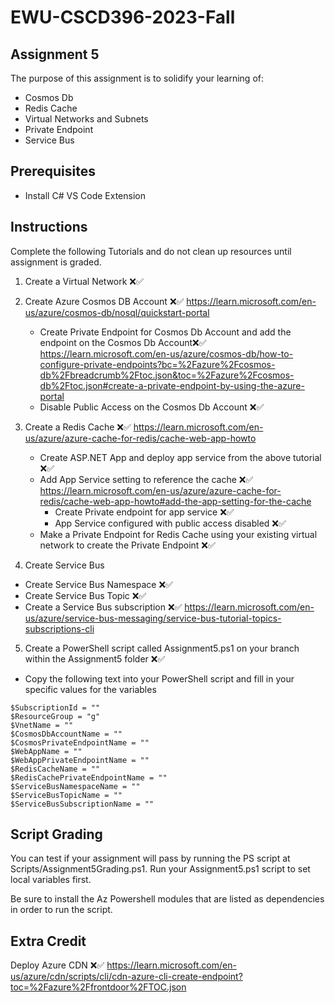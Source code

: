 # EWU-CSCD396-2023-Fall

## Assignment 5

The purpose of this assignment is to solidify your learning of:

- Cosmos Db
- Redis Cache
- Virtual Networks and Subnets
- Private Endpoint
- Service Bus

## Prerequisites

- Install C# VS Code Extension

## Instructions

Complete the following Tutorials and do not clean up resources until assignment is graded.

1. Create a Virtual Network ❌✅
2. Create Azure Cosmos DB Account ❌✅
   https://learn.microsoft.com/en-us/azure/cosmos-db/nosql/quickstart-portal

   - Create Private Endpoint for Cosmos Db Account and add the endpoint on the Cosmos Db Account❌✅
     https://learn.microsoft.com/en-us/azure/cosmos-db/how-to-configure-private-endpoints?bc=%2Fazure%2Fcosmos-db%2Fbreadcrumb%2Ftoc.json&toc=%2Fazure%2Fcosmos-db%2Ftoc.json#create-a-private-endpoint-by-using-the-azure-portal 
   - Disable Public Access on the Cosmos Db Account ❌✅

3. Create a Redis Cache ❌✅
   https://learn.microsoft.com/en-us/azure/azure-cache-for-redis/cache-web-app-howto

   - Create ASP.NET App and deploy app service from the above tutorial ❌✅
   - Add App Service setting to reference the cache ❌✅
     https://learn.microsoft.com/en-us/azure/azure-cache-for-redis/cache-web-app-howto#add-the-app-setting-for-the-cache
     - Create Private endpoint for app service ❌✅
     - App Service configured with public access disabled ❌✅
   - Make a Private Endpoint for Redis Cache using your existing virtual network to create the Private Endpoint ❌✅

4. Create Service Bus 
- Create Service Bus Namespace ❌✅
- Create Service Bus Topic ❌✅
- Create a Service Bus subscription ❌✅
https://learn.microsoft.com/en-us/azure/service-bus-messaging/service-bus-tutorial-topics-subscriptions-cli

5. Create a PowerShell script called Assignment5.ps1 on your branch within the Assignment5 folder ❌✅

- Copy the following text into your PowerShell script and fill in your specific values for the variables
```
$SubscriptionId = ""
$ResourceGroup = "g"
$VnetName = ""
$CosmosDbAccountName = ""
$CosmosPrivateEndpointName = ""
$WebAppName = ""
$WebAppPrivateEndpointName = ""
$RedisCacheName = ""
$RedisCachePrivateEndpointName = ""
$ServiceBusNamespaceName = ""
$ServiceBusTopicName = ""
$ServiceBusSubscriptionName = ""
```

## Script Grading
You can test if your assignment will pass by running the PS script at Scripts/Assignment5Grading.ps1. Run your Assignment5.ps1 script to set local variables first.

Be sure to install the Az Powershell modules that are listed as dependencies in order to run the script.

## Extra Credit

Deploy Azure CDN ❌✅
https://learn.microsoft.com/en-us/azure/cdn/scripts/cli/cdn-azure-cli-create-endpoint?toc=%2Fazure%2Ffrontdoor%2FTOC.json